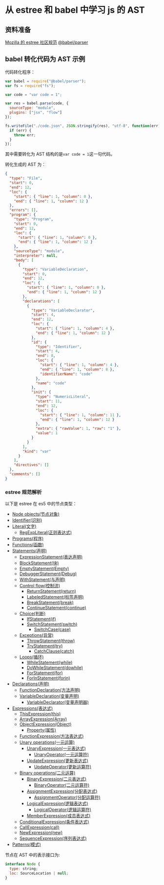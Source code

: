 # 从 estree 和 babel 中学习 js 的 AST

## 资料准备

[Mozilla 的 estree 社区规范](https://github.com/estree/estree)
[@babel/parser](https://github.com/babel/babel/tree/master/packages/babel-parser)

## babel 转化代码为 AST 示例

代码转化程序：

```js
var babel = require("@babel/parser");
var fs = require("fs");

var code = "var code = 1";

var res = babel.parse(code, {
  sourceType: "module",
  plugins: ["jsx", "flow"]
});

fs.writeFile("./code.json", JSON.stringify(res), "utf-8", function(err) {
  if (err) {
    throw err;
  }
});
```

其中需要转化为 AST 结构的是`var code = 1`这一句代码。

转化生成的 AST 为：

```json
{
  "type": "File",
  "start": 0,
  "end": 12,
  "loc": {
    "start": { "line": 1, "column": 0 },
    "end": { "line": 1, "column": 12 }
  },
  "errors": [],
  "program": {
    "type": "Program",
    "start": 0,
    "end": 12,
    "loc": {
      "start": { "line": 1, "column": 0 },
      "end": { "line": 1, "column": 12 }
    },
    "sourceType": "module",
    "interpreter": null,
    "body": [
      {
        "type": "VariableDeclaration",
        "start": 0,
        "end": 12,
        "loc": {
          "start": { "line": 1, "column": 0 },
          "end": { "line": 1, "column": 12 }
        },
        "declarations": [
          {
            "type": "VariableDeclarator",
            "start": 4,
            "end": 12,
            "loc": {
              "start": { "line": 1, "column": 4 },
              "end": { "line": 1, "column": 12 }
            },
            "id": {
              "type": "Identifier",
              "start": 4,
              "end": 8,
              "loc": {
                "start": { "line": 1, "column": 4 },
                "end": { "line": 1, "column": 8 },
                "identifierName": "code"
              },
              "name": "code"
            },
            "init": {
              "type": "NumericLiteral",
              "start": 11,
              "end": 12,
              "loc": {
                "start": { "line": 1, "column": 11 },
                "end": { "line": 1, "column": 12 }
              },
              "extra": { "rawValue": 1, "raw": "1" },
              "value": 1
            }
          }
        ],
        "kind": "var"
      }
    ],
    "directives": []
  },
  "comments": []
}
```

### estree 规范解析

以下是 estree 在 es5 中的节点类型：

- [Node objects(节点对象)](#node-objects)
- [Identifier(识别)](#identifier)
- [Literal(文字)](#literal)
  - [RegExpLiteral(正则表达式)](#regexpliteral)
- [Programs(程序)](#programs)
- [Functions(函数)](#functions)
- [Statements(声明)](#statements)
  - [ExpressionStatement(表达声明)](#expressionstatement)
  - [BlockStatement(块)](#blockstatement)
  - [EmptyStatement(Empty)](#emptystatement)
  - [DebuggerStatement(Debug)](#debuggerstatement)
  - [WithStatement(与声明)](#withstatement)
  - [Control flow(控制流)](#control-flow)
    - [ReturnStatement(return)](#returnstatement)
    - [LabeledStatement(标签声明)](#labeledstatement)
    - [BreakStatement(break)](#breakstatement)
    - [ContinueStatement(continue)](#continuestatement)
  - [Choice(判断)](#choice)
    - [IfStatement(if)](#ifstatement)
    - [SwitchStatement(switch)](#switchstatement)
      - [SwitchCase(case)](#switchcase)
  - [Exceptions(异常)](#exceptions)
    - [ThrowStatement(throw)](#throwstatement)
    - [TryStatement(try)](#trystatement)
      - [CatchClause(catch)](#catchclause)
  - [Loops(循环)](#loops)
    - [WhileStatement(while)](#whilestatement)
    - [DoWhileStatement(dowhile)](#dowhilestatement)
    - [ForStatement(for)](#forstatement)
    - [ForInStatement(forin)](#forinstatement)
- [Declarations(声明)](#declarations)
  - [FunctionDeclaration(方法声明)](#functiondeclaration)
  - [VariableDeclaration(变量声明)](#variabledeclaration)
    - [VariableDeclarator(变量声明器)](#variabledeclarator)
- [Expressions(表达式)](#expressions)
  - [ThisExpression(this)](#thisexpression)
  - [ArrayExpression(Array)](#arrayexpression)
  - [ObjectExpression(Object)](#objectexpression)
    - [Property(属性)](#property)
  - [FunctionExpression(方法表达式)](#functionexpression)
  - [Unary operations(一元运算)](#unary-operations)
    - [UnaryExpression(一元表达式)](#unaryexpression)
      - [UnaryOperator(一元运算符)](#unaryoperator)
    - [UpdateExpression(更新表达式)](#updateexpression)
      - [UpdateOperator(更新运算符)](#updateoperator)
  - [Binary operations(二元运算)](#binary-operations)
    - [BinaryExpression(二元表达式)](#binaryexpression)
      - [BinaryOperator(二元运算符)](#binaryoperator)
    - [AssignmentExpression(分配表达式)](#assignmentexpression)
      - [AssignmentOperator(分配运算符)](#assignmentoperator)
    - [LogicalExpression(逻辑表达式)](#logicalexpression)
      - [LogicalOperator(逻辑运算符)](#logicaloperator)
    - [MemberExpression(成员表达式)](#memberexpression)
  - [ConditionalExpression(条件表达式)](#conditionalexpression)
  - [CallExpression(call)](#callexpression)
  - [NewExpression(new)](#newexpression)
  - [SequenceExpression(序列表达式)](#sequenceexpression)
- [Patterns(模式)](#patterns)

节点在 AST 中的表示接口为:

```js
interface Node {
  type: string;
  loc: SourceLocation | null;
}
```
